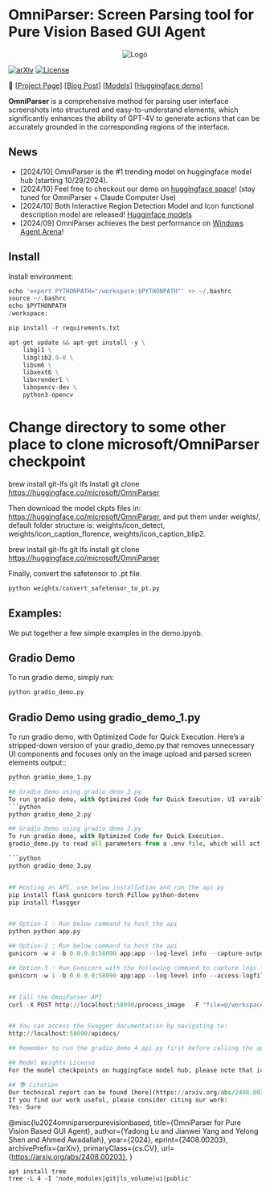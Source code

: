 # OmniParser: Screen Parsing tool for Pure Vision Based GUI Agent

<p align="center">
  <img src="imgs/logo.png" alt="Logo">
</p>

[![arXiv](https://img.shields.io/badge/Paper-green)](https://arxiv.org/abs/2408.00203)
[![License](https://img.shields.io/badge/License-MIT-yellow.svg)](https://opensource.org/licenses/MIT)

📢 [[Project Page](https://microsoft.github.io/OmniParser/)] [[Blog Post](https://www.microsoft.com/en-us/research/articles/omniparser-for-pure-vision-based-gui-agent/)] [[Models](https://huggingface.co/microsoft/OmniParser)] [[Huggingface demo](https://huggingface.co/spaces/microsoft/OmniParser)]

**OmniParser** is a comprehensive method for parsing user interface screenshots into structured and easy-to-understand elements, which significantly enhances the ability of GPT-4V to generate actions that can be accurately grounded in the corresponding regions of the interface. 

## News
- [2024/10] OmniParser is the #1 trending model on huggingface model hub (starting 10/29/2024). 
- [2024/10] Feel free to checkout our demo on [huggingface space](https://huggingface.co/spaces/microsoft/OmniParser)! (stay tuned for OmniParser + Claude Computer Use)
- [2024/10] Both Interactive Region Detection Model and Icon functional description model are released! [Hugginface models](https://huggingface.co/microsoft/OmniParser)
- [2024/09] OmniParser achieves the best performance on [Windows Agent Arena](https://microsoft.github.io/WindowsAgentArena/)! 

## Install 
Install environment:
```python
echo 'export PYTHONPATH="/workspace:$PYTHONPATH"' >> ~/.bashrc
source ~/.bashrc
echo $PYTHONPATH
/workspace:

pip install -r requirements.txt

apt-get update && apt-get install -y \
    libgl1 \
    libglib2.0-0 \
    libsm6 \
    libxext6 \
    libxrender1 \
    libopencv-dev \
    python3-opencv
```

# Change directory to some other place to clone microsoft/OmniParser checkpoint
brew install git-lfs
git lfs install
git clone https://huggingface.co/microsoft/OmniParser

Then download the model ckpts files in: https://huggingface.co/microsoft/OmniParser, and put them under weights/, default folder structure is: weights/icon_detect, weights/icon_caption_florence, weights/icon_caption_blip2. 

brew install git-lfs
git lfs install
git clone https://huggingface.co/microsoft/OmniParser


Finally, convert the safetensor to .pt file. 
```python
python weights/convert_safetensor_to_pt.py
```

## Examples:
We put together a few simple examples in the demo.ipynb. 

## Gradio Demo
To run gradio demo, simply run:
```python
python gradio_demo.py
```
## Gradio Demo using gradio_demo_1.py
To run gradio demo, with Optimized Code for Quick Execution. Here’s a stripped-down version of your gradio_demo.py that removes unnecessary UI components and focuses only on the image upload and parsed screen elements output::
```python
python gradio_demo_1.py

## Gradio Demo using gradio_demo_2.py
To run gradio demo, with Optimized Code for Quick Execution. UI varaibles are added:
```python
python gradio_demo_2.py

## Gradio Demo using gradio_demo_2.py
To run gradio demo, with Optimized Code for Quick Execution. 
gradio_demo.py to read all parameters from a .env file, which will act as a centralized configuration. The default values will be moved to this file along with comments explaining each parameter.

```python
python gradio_demo_3.py


## Hosting as API, use below installation and run the api.py
pip install flask gunicorn torch Pillow python-dotenv
pip install flasgger


## Option-1 : Run below command to host the api
python python app.py

## Option-2 : Run below command to host the api
gunicorn -w 4 -b 0.0.0.0:58090 app:app --log-level info --capture-output --worker-class gthread --threads 4 --preload

## Option-3 : Run Gunicorn with the following command to capture logs in /workspace/gunicorn.log
gunicorn -w 1 -b 0.0.0.0:58090 app:app --log-level info --access-logfile /workspace/gunicorn.log --error-logfile /workspace/gunicorn.log --capture-output --timeout 120


## Call the OmniParser API
curl -X POST http://localhost:58090/process_image  -F "file=@/workspace/imgs/temp_image.png"


## You can access the Swagger documentation by navigating to:
http://localhost:58090/apidocs/

## Remember to run the gradio_demo_4_api.py first before calling the api

## Model Weights License
For the model checkpoints on huggingface model hub, please note that icon_detect model is under AGPL license since it is a license inherited from the original yolo model. And icon_caption_blip2 & icon_caption_florence is under MIT license. Please refer to the LICENSE file in the folder of each model: https://huggingface.co/microsoft/OmniParser.

## 📚 Citation
Our technical report can be found [here](https://arxiv.org/abs/2408.00203).
If you find our work useful, please consider citing our work:
Yes- Sure
```
@misc{lu2024omniparserpurevisionbased,
      title={OmniParser for Pure Vision Based GUI Agent}, 
      author={Yadong Lu and Jianwei Yang and Yelong Shen and Ahmed Awadallah},
      year={2024},
      eprint={2408.00203},
      archivePrefix={arXiv},
      primaryClass={cs.CV},
      url={https://arxiv.org/abs/2408.00203}, 
}
```
apt install tree
tree -L 4 -I 'node_modules|git|ls_volume|ui|public'
